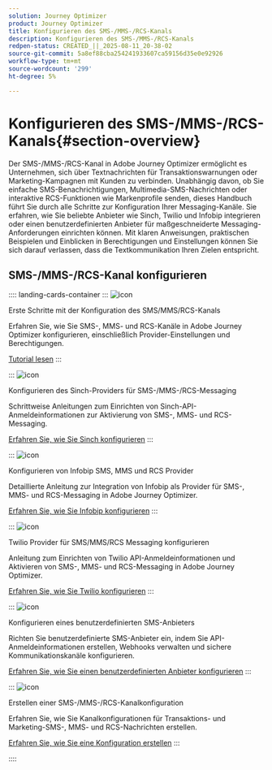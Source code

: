 ```yaml
---
solution: Journey Optimizer
product: Journey Optimizer
title: Konfigurieren des SMS-/MMS-/RCS-Kanals
description: Konfigurieren des SMS-/MMS-/RCS-Kanals
redpen-status: CREATED_||_2025-08-11_20-38-02
source-git-commit: 5a8ef88cba254241933607ca59156d35e0e92926
workflow-type: tm+mt
source-wordcount: '299'
ht-degree: 5%

---
```



# Konfigurieren des SMS-/MMS-/RCS-Kanals{#section-overview}

Der SMS-/MMS-/RCS-Kanal in Adobe Journey Optimizer ermöglicht es Unternehmen, sich über Textnachrichten für Transaktionswarnungen oder Marketing-Kampagnen mit Kunden zu verbinden. Unabhängig davon, ob Sie einfache SMS-Benachrichtigungen, Multimedia-SMS-Nachrichten oder interaktive RCS-Funktionen wie Markenprofile senden, dieses Handbuch führt Sie durch alle Schritte zur Konfiguration Ihrer Messaging-Kanäle. Sie erfahren, wie Sie beliebte Anbieter wie Sinch, Twilio und Infobip integrieren oder einen benutzerdefinierten Anbieter für maßgeschneiderte Messaging-Anforderungen einrichten können. Mit klaren Anweisungen, praktischen Beispielen und Einblicken in Berechtigungen und Einstellungen können Sie sich darauf verlassen, dass die Textkommunikation Ihren Zielen entspricht.

## SMS-/MMS-/RCS-Kanal konfigurieren

:::: landing-cards-container
:::
![icon](https://cdn.experienceleague.adobe.com/icons/circle-play.svg)

Erste Schritte mit der Konfiguration des SMS/MMS/RCS-Kanals

Erfahren Sie, wie Sie SMS-, MMS- und RCS-Kanäle in Adobe Journey Optimizer konfigurieren, einschließlich Provider-Einstellungen und Berechtigungen.

[Tutorial lesen](../using/sms/sms-configuration.md)
:::

:::
![icon](https://cdn.experienceleague.adobe.com/icons/puzzle-piece.svg)

Konfigurieren des Sinch-Providers für SMS-/MMS-/RCS-Messaging

Schrittweise Anleitungen zum Einrichten von Sinch-API-Anmeldeinformationen zur Aktivierung von SMS-, MMS- und RCS-Messaging.

[Erfahren Sie, wie Sie Sinch konfigurieren](../using/sms/sms-configuration-sinch.md)
:::

:::
![icon](https://cdn.experienceleague.adobe.com/icons/puzzle-piece.svg)

Konfigurieren von Infobip SMS, MMS und RCS Provider

Detaillierte Anleitung zur Integration von Infobip als Provider für SMS-, MMS- und RCS-Messaging in Adobe Journey Optimizer.

[Erfahren Sie, wie Sie Infobip konfigurieren](../using/sms/sms-configuration-infobip.md)
:::

:::
![icon](https://cdn.experienceleague.adobe.com/icons/puzzle-piece.svg)

Twilio Provider für SMS/MMS/RCS Messaging konfigurieren

Anleitung zum Einrichten von Twilio API-Anmeldeinformationen und Aktivieren von SMS-, MMS- und RCS-Messaging in Adobe Journey Optimizer.

[Erfahren Sie, wie Sie Twilio konfigurieren](../using/sms/sms-configuration-twilio.md)
:::

:::
![icon](https://cdn.experienceleague.adobe.com/icons/code-branch.svg)

Konfigurieren eines benutzerdefinierten SMS-Anbieters

Richten Sie benutzerdefinierte SMS-Anbieter ein, indem Sie API-Anmeldeinformationen erstellen, Webhooks verwalten und sichere Kommunikationskanäle konfigurieren.

[Erfahren Sie, wie Sie einen benutzerdefinierten Anbieter konfigurieren](../using/sms/sms-configuration-custom.md)
:::

:::
![icon](https://cdn.experienceleague.adobe.com/icons/gear.svg)

Erstellen einer SMS-/MMS-/RCS-Kanalkonfiguration

Erfahren Sie, wie Sie Kanalkonfigurationen für Transaktions- und Marketing-SMS-, MMS- und RCS-Nachrichten erstellen.

[Erfahren Sie, wie Sie eine Konfiguration erstellen](../using/sms/sms-configuration-surface.md)
:::

::::
